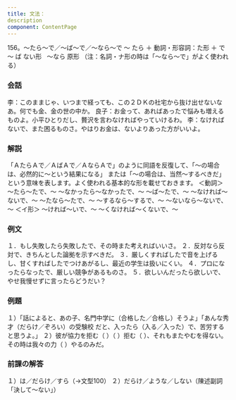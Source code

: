 ```yaml
---
title: 文法：
description
component: ContentPage
---
```



156。～たら～で／～ば～で／～なら～で
～ たら ＋ 動詞・形容詞：た形 ＋ で
～ ば ない形  
～なら 原形
（注：名詞・ナ形の時は「～なら～で」がよく使われる）
### 会話
李：このままじゃ、いつまで経っても、この２ＤＫの社宅から抜け出せないなあ。何でも金、金の世の中か。 良子：お金って、あればあったで悩みも増えるものよ。小平ひとりだし、贅沢を言わなければやっていけるわ。
李：なければないで、また困るものさ。やはりお金は、ないよりあった方がいいよ。
### 解説
「ＡたらＡで／ＡばＡで／ＡならＡで」のように同語を反復して、「～の場合は、必然的に～という結果になる」 または「～の場合は、当然～するべきだ」という意味を表します。よく使われる基本的な形を載せておきます。
＜動詞＞
～たら～たで、～
～なかったら～なかったで、～
～ば～たで、～
～なければ～ないで、～
～たなら～たで、～
～するなら～するで、～
～ないなら～ないで、～
＜イ形＞
～ければ～いで、～
～くなければ～くないで、～
### 例文
１．もし失敗したら失敗したで、その時また考えればいいさ。
２．反対なら反対で、きちんとした論拠を示すべきだ。
３．厳しくすればしたで音を上げるし、甘くすればしたでつけあがるし、最近の学生は扱いにくい。
４．プロになったらなったで、厳しい競争があるものさ。
５．欲しいんだったら欲しいで、やせ我慢せずに言ったらどうだい？
### 例題
１）「話によると、あの子、名門中学に（合格した／合格し）そうよ」「あんな秀才（だらけ／ぞろい）の受験校 だと、入ったら（入る／入った）で、苦労すると思うよ。」
２）彼が協力を拒む（ ）（ ）拒む（ ）、それもまたやむを得ない。その時は我々の力（ ）やるのみだ。
### 前課の解答
１）は／だらけ／すら（→文型100）
２）だらけ／ような／しない（陳述副詞「決して～ない」）
